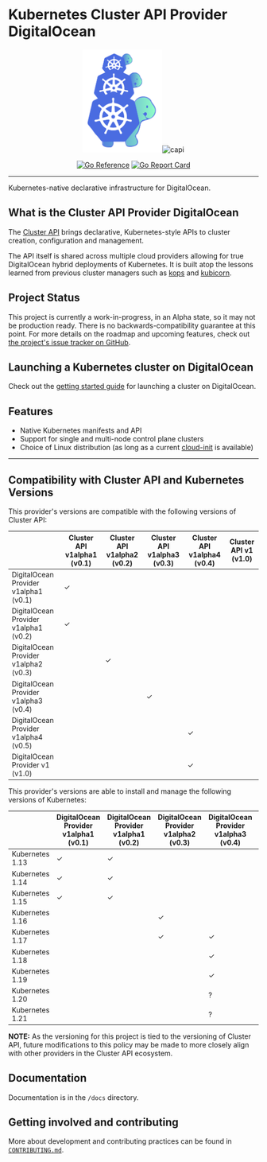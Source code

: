 # Kubernetes Cluster API Provider DigitalOcean

<p align="center"><img alt="capi" src="https://github.com/kubernetes-sigs/cluster-api/raw/master/docs/book/src/images/introduction.png" width="160x" /><img alt="capi" src="https://upload.wikimedia.org/wikipedia/commons/f/ff/DigitalOcean_logo.svg" width="192x" /></p>
<p align="center">
<!-- prow build badge, godoc, and go report card-->
</a> <a href="https://pkg.go.dev/sigs.k8s.io/cluster-api-provider-digitalocean"><img src="https://pkg.go.dev/badge/sigs.k8s.io/cluster-api-provider-digitalocean.svg" alt="Go Reference"></a> <a href="https://goreportcard.com/report/sigs.k8s.io/cluster-api-provider-digitalocean"><img alt="Go Report Card" src="https://goreportcard.com/badge/sigs.k8s.io/cluster-api-provider-digitalocean" /></a></p>

------

Kubernetes-native declarative infrastructure for DigitalOcean.

## What is the Cluster API Provider DigitalOcean

The [Cluster API][cluster_api] brings
declarative, Kubernetes-style APIs to cluster creation, configuration and
management.

The API itself is shared across multiple cloud providers allowing for true DigitalOcean
hybrid deployments of Kubernetes. It is built atop the lessons learned from
previous cluster managers such as [kops][kops] and
[kubicorn][kubicorn].

## Project Status

This project is currently a work-in-progress, in an Alpha state, so it may not be production ready. There is no backwards-compatibility guarantee at this point. For more details on the roadmap and upcoming features, check out [the project's issue tracker on GitHub][issue].

## Launching a Kubernetes cluster on DigitalOcean

Check out the [getting started guide](./docs/getting-started.md) for launching a cluster on DigitalOcean.

## Features

- Native Kubernetes manifests and API
- Support for single and multi-node control plane clusters
- Choice of Linux distribution (as long as a current [cloud-init](https://cloudinit.readthedocs.io/en/latest/topics/examples.html) is available)

------

## Compatibility with Cluster API and Kubernetes Versions

This provider's versions are compatible with the following versions of Cluster API:

|                                       | Cluster API v1alpha1 (v0.1) | Cluster API v1alpha2 (v0.2) | Cluster API v1alpha3 (v0.3) | Cluster API v1alpha4 (v0.4) | Cluster API v1 (v1.0) |
| ------------------------------------- | --------------------------- | --------------------------- | --------------------------- | --------------------------- | --------------------- |
| DigitalOcean Provider v1alpha1 (v0.1) | ✓                           |                             |                             |                             |                       |
| DigitalOcean Provider v1alpha1 (v0.2) | ✓                           |                             |                             |                             |                       |
| DigitalOcean Provider v1alpha2 (v0.3) |                             | ✓                           |                             |                             |                       |
| DigitalOcean Provider v1alpha3 (v0.4) |                             |                             | ✓                           |                             |                       |
| DigitalOcean Provider v1alpha4 (v0.5) |                             |                             |                             | ✓                           |                       |
| DigitalOcean Provider v1       (v1.0) |                             |                             |                             | ✓                           |                       |

This provider's versions are able to install and manage the following versions of Kubernetes:

|                 | DigitalOcean Provider v1alpha1 (v0.1) | DigitalOcean Provider v1alpha1 (v0.2) | DigitalOcean Provider v1alpha2 (v0.3) | DigitalOcean Provider v1alpha3 (v0.4) | DigitalOcean Provider v1alpha4 (v0.5) | DigitalOcean Provider v1 (v1.0) |
| --------------- | ------------------------------------- | ------------------------------------- | ------------------------------------- | ------------------------------------- | ------------------------------------- | ------------------------------- |
| Kubernetes 1.13 | ✓                                     | ✓                                     |                                       |                                       |                                       |                                 |
| Kubernetes 1.14 | ✓                                     | ✓                                     |                                       |                                       |                                       |                                 |
| Kubernetes 1.15 | ✓                                     | ✓                                     |                                       |                                       |                                       |                                 |
| Kubernetes 1.16 |                                       |                                       | ✓                                     |                                       |                                       |                                 |
| Kubernetes 1.17 |                                       |                                       | ✓                                     | ✓                                     |                                       |                                 |
| Kubernetes 1.18 |                                       |                                       |                                       | ✓                                     |                                       | ✓(?)                            |
| Kubernetes 1.19 |                                       |                                       |                                       | ✓                                     |                                       | ✓(?)                            |
| Kubernetes 1.20 |                                       |                                       |                                       | ?                                     |                                       | ✓(?)                            |
| Kubernetes 1.21 |                                       |                                       |                                       | ?                                     | ?                                     | ✓(?)                            |

**NOTE:** As the versioning for this project is tied to the versioning of Cluster API, future modifications to this policy may be made to more closely align with other providers in the Cluster API ecosystem.


## Documentation

Documentation is in the `/docs` directory.

## Getting involved and contributing

More about development and contributing practices can be found in [`CONTRIBUTING.md`](./CONTRIBUTING.md).

<!-- References -->

[prow]: https://go.k8s.io/bot-commands
[issue]: https://github.com/kubernetes-sigs/cluster-api-provider-digitalocean/issues
[new_issue]: https://github.com/kubernetes-sigs/cluster-api-provider-digitalocean/issues/new
[good_first_issue]: https://github.com/kubernetes-sigs/cluster-api-provider-digitalocean/issues?q=is%3Aissue+is%3Aopen+sort%3Aupdated-desc+label%3A%22good+first+issue%22
[cluster_api]: https://github.com/kubernetes-sigs/cluster-api
[kops]: https://github.com/kubernetes/kops
[kubicorn]: http://kubicorn.io/
[tilt]: https://tilt.dev
[cluster_api_tilt]: https://master.cluster-api.sigs.k8s.io/developer/tilt.html

